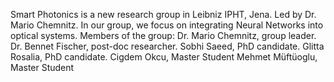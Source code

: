 Smart Photonics is a new research group in Leibniz IPHT, Jena. 
Led by Dr. Mario Chemnitz. In our group, we focus on integrating Neural Networks into optical systems. 
Members of the group:
Dr. Mario Chemnitz, group leader.
Dr. Bennet Fischer, post-doc researcher.
Sobhi Saeed, PhD candidate.
Glitta Rosalia, PhD candidate.
Cigdem Okcu, Master Student 
Mehmet Müftüoglu, Master Student
